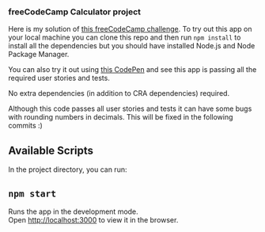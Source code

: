 ### freeCodeCamp Calculator project

Here is my solution of [this freeCodeCamp challenge](https://www.freecodecamp.org/learn/front-end-libraries/front-end-libraries-projects/build-a-javascript-calculator).
To try out this app on your local machine you can clone this repo and then run `npm install` to install all the dependencies but you should have installed Node.js and Node Package Manager.

You can also try it out using [this CodePen](https://codepen.io/chronic1613/pen/OJRjOeG) and see this app is passing all the required user stories and tests.

No extra dependencies (in addition to CRA dependencies) required.

Although this code passes all user stories and tests it can have some bugs with rounding numbers in decimals.
This will be fixed in the following commits :)

## Available Scripts

In the project directory, you can run:

## `npm start`

Runs the app in the development mode.\
Open [http://localhost:3000](http://localhost:3000) to view it in the browser.